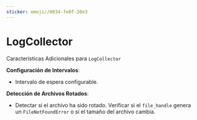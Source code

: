 ```yaml
---
sticker: emoji//0034-fe0f-20e3
---
```


# LogCollector

Características Adicionales para `LogCollector`

**Configuración de Intervalos**:

- Intervalo de espera configurable.

**Detección de Archivos Rotados**:

- Detectar si el archivo ha sido rotado. Verificar si el `file_handle` genera un `FileNotFoundError` o si el tamaño del archivo cambia.
